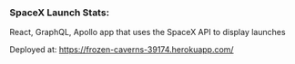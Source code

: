 ### SpaceX Launch Stats:

React, GraphQL, Apollo app that uses the SpaceX API to display launches

Deployed at: https://frozen-caverns-39174.herokuapp.com/
